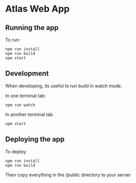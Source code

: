# Atlas Web App

## Running the app

To run:

```
npm run install
npm run build
npm start
```

## Development

When developing, its useful to run build in watch mode.

In one terminal tab:

```
npm run watch
```

In another terminal tab

```
npm start
```

## Deploying the app

To deploy

```
npm run install
npm run build
```

Then copy everything in the /public directory to your server
